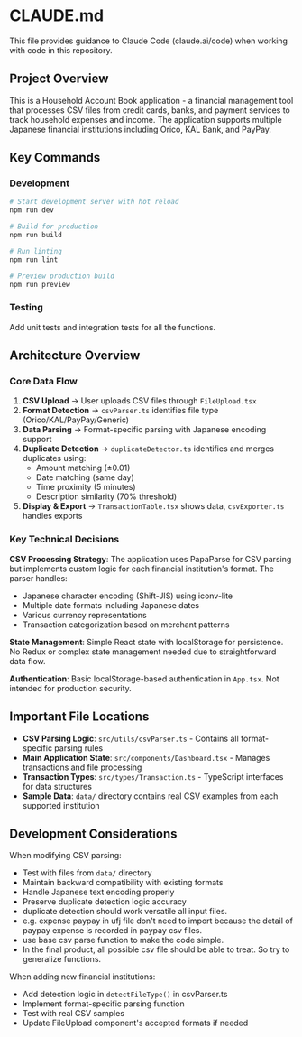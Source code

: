 # CLAUDE.md

This file provides guidance to Claude Code (claude.ai/code) when working with code in this repository.

## Project Overview

This is a Household Account Book application - a financial management tool that processes CSV files from credit cards, banks, and payment services to track household expenses and income. The application supports multiple Japanese financial institutions including Orico, KAL Bank, and PayPay.

## Key Commands

### Development

```bash
# Start development server with hot reload
npm run dev

# Build for production
npm run build

# Run linting
npm run lint

# Preview production build
npm run preview
```

### Testing

Add unit tests and integration tests for all the functions.

## Architecture Overview

### Core Data Flow

1. **CSV Upload** → User uploads CSV files through `FileUpload.tsx`
2. **Format Detection** → `csvParser.ts` identifies file type (Orico/KAL/PayPay/Generic)
3. **Data Parsing** → Format-specific parsing with Japanese encoding support
4. **Duplicate Detection** → `duplicateDetector.ts` identifies and merges duplicates using:
   - Amount matching (±0.01)
   - Date matching (same day)
   - Time proximity (5 minutes)
   - Description similarity (70% threshold)
5. **Display & Export** → `TransactionTable.tsx` shows data, `csvExporter.ts` handles exports

### Key Technical Decisions

**CSV Processing Strategy**: The application uses PapaParse for CSV parsing but implements custom logic for each financial institution's format. The parser handles:

- Japanese character encoding (Shift-JIS) using iconv-lite
- Multiple date formats including Japanese dates
- Various currency representations
- Transaction categorization based on merchant patterns

**State Management**: Simple React state with localStorage for persistence. No Redux or complex state management needed due to straightforward data flow.

**Authentication**: Basic localStorage-based authentication in `App.tsx`. Not intended for production security.

## Important File Locations

- **CSV Parsing Logic**: `src/utils/csvParser.ts` - Contains all format-specific parsing rules
- **Main Application State**: `src/components/Dashboard.tsx` - Manages transactions and file processing
- **Transaction Types**: `src/types/Transaction.ts` - TypeScript interfaces for data structures
- **Sample Data**: `data/` directory contains real CSV examples from each supported institution

## Development Considerations

When modifying CSV parsing:

- Test with files from `data/` directory
- Maintain backward compatibility with existing formats
- Handle Japanese text encoding properly
- Preserve duplicate detection logic accuracy
- duplicate detection should work versatile all input files.
- e.g. expense paypay in ufj file don't need to import because the detail of paypay expense is recorded in paypay csv files.
- use base csv parse function to make the code simple.
- In the final product, all possible csv file should be able to treat. So try to generalize functions.

When adding new financial institutions:

- Add detection logic in `detectFileType()` in csvParser.ts
- Implement format-specific parsing function
- Test with real CSV samples
- Update FileUpload component's accepted formats if needed
